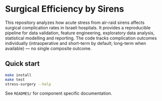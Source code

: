 # Surgical Efficiency by Sirens

This repository analyzes how acute stress from air-raid sirens affects surgical complication rates in Israeli hospitals. It provides a reproducible pipeline for data validation, feature engineering, exploratory data analysis, statistical modelling and reporting. The code tracks complication outcomes individually (intraoperative and short-term by default; long-term when available) — no single composite outcome.

## Quick start

```bash
make install
make test
stress-surgery --help
```

See `READMES/` for component specific documentation.
